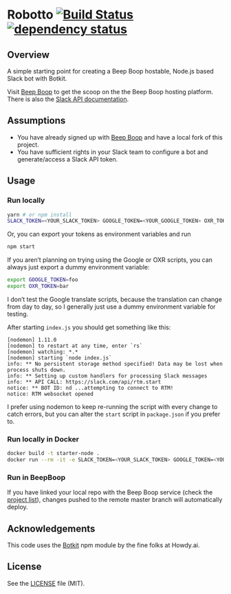 Robotto [![Build Status][build-icon]][build-link] [![dependency status][]](https://david-dm.org/ndarville/starter-node-bot#info=dependencies)
=======

## Overview ##

A simple starting point for creating a Beep Boop hostable, Node.js based Slack bot with Botkit.

Visit [Beep Boop][] to get the scoop on the the Beep Boop hosting platform. There is also the [Slack API documentation][].

## Assumptions ##

* You have already signed up with [Beep Boop](https://beepboophq.com) and have a local fork of this project.
* You have sufficient rights in your Slack team to configure a bot and generate/access a Slack API token.

## Usage ##

### Run locally ###

```sh
yarn # or npm install
SLACK_TOKEN=<YOUR_SLACK_TOKEN> GOOGLE_TOKEN=<YOUR_GOOGLE_TOKEN> OXR_TOKEN=<YOUR_OXR_TOKEN> npm start
```

Or, you can export your tokens as environment variables and run

```sh
npm start
```

If you aren’t planning on trying using the Google or OXR scripts, you can always just export a dummy environment variable:

```sh
export GOOGLE_TOKEN=foo
export OXR_TOKEN=bar
```

I don’t test the Google translate scripts, because the translation can change from day to day, so I generally just use a dummy environment variable for testing.

After starting `index.js` you should get something like this:

    [nodemon] 1.11.0
    [nodemon] to restart at any time, enter `rs`
    [nodemon] watching: *.*
    [nodemon] starting `node index.js`
    info: ** No persistent storage method specified! Data may be lost when process shuts down.
    info: ** Setting up custom handlers for processing Slack messages
    info: ** API CALL: https://slack.com/api/rtm.start
    notice: ** BOT ID: nd ...attempting to connect to RTM!
    notice: RTM websocket opened

I prefer using nodemon to keep re-running the script with every change to catch errors, but you can alter the `start` script in `package.json` if you prefer to.

### Run locally in Docker ###

```sh
docker build -t starter-node .
docker run --rm -it -e SLACK_TOKEN=<YOUR_SLACK_TOKEN> GOOGLE_TOKEN=<YOUR_GOOGLE_TOKEN> OXR_TOKEN=<YOUR_OXR_TOKEN> starter-node
```

### Run in BeepBoop ###

If you have linked your local repo with the Beep Boop service (check the [project list][]), changes pushed to the remote master branch will automatically deploy.

## Acknowledgements ##

This code uses the [Botkit][] npm module by the fine folks at Howdy.ai.

## License ##

See the [LICENSE][] file (MIT).


[build-link]: https://travis-ci.org/ndarville/starter-node-bot
[build-icon]: https://travis-ci.org/ndarville/starter-node-bot.svg
[dependency status]: https://david-dm.org/ndarville/starter-node-bot.svg
[beep boop]: https://beepboophq.com/docs/article/overview
[slack api documentation]: https://api.slack.com
[project list]: https://beepboophq.com/0_o/my-projects
[botkit]: https://github.com/howdyai/botkit
[license]: LICENSE.md

